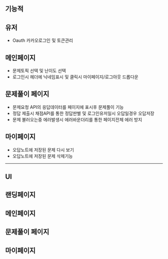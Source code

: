 
## 기능적

## 유저
- Oauth  카카오로그인 및 토큰관리

## 메인페이지

- 문제토픽 선택 및 난이도 선택
- 로그인시 헤더에 닉네임표시 및 클릭시 마이페이지/로그아웃 드롭다운


## 문제풀이 페이지

- 문제요청 API의 응답데이터를 페이지에 표시후 문제풀이 기능
- 정답 제출시 채점API를 통한 정답판별 및 로그인유저일시 오답일경우 오답저장
- 문제 불러오는중 에러발생시 에러바운더리를 통한 페이지전체 에러 방지


## 마이페이지
- 오답노트에 저장된 문제 다시 보기 
- 오답노트에 저장된 문제 삭제기능


---

## UI

## 랜딩페이지


## 메인페이지


## 문제풀이 페이지


## 마이페이지


